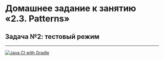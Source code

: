 # Домашнее задание к занятию «2.3. Patterns»

## Задача №2: тестовый режим

---
[![Java CI with Gradle](https://github.com/romhaberman/Pattern-Task2/actions/workflows/gradle.yml/badge.svg)](https://github.com/romhaberman/Pattern-Task2/actions/workflows/gradle.yml)
